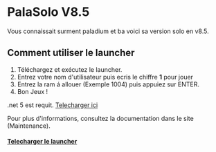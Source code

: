 # PalaSolo V8.5

Vous connaissait surment paladium et ba voici sa version solo en v8.5.

## Comment utiliser le launcher

1. Téléchargez et exécutez le launcher.
2. Entrez votre nom d'utilisateur puis ecris le chiffre **1** pour jouer
3. Entrez la ram á allouer (Exemple 1004) puis appuiez sur ENTER.
4. Bon Jeux !

.net 5 est requit. [Telecharger ici](https://dotnet.microsoft.com/en-us/download/dotnet/thank-you/sdk-5.0.408-windows-x64-installer)

Pour plus d'informations, consultez la documentation dans le site (Maintenance).

#### [Telecharger le launcher](https://github.com/PalaSolo/PalaSolo/releases/tag/lastversion)
